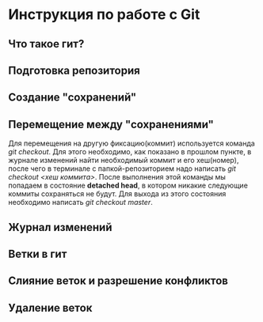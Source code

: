 # Инструкция по работе с Git

## Что такое гит?

## Подготовка репозитория

## Создание "сохранений"

## Перемещение между "сохранениями"
Для перемещения на другую фиксацию(коммит) используется команда *git checkout*. Для этого необходимо, как показано в прошлом пункте, в журнале изменений найти необходимый коммит и его хеш(номер), после чего в терминале с папкой-репозиторием надо написать *git checkout <хеш коммита>*. После выполнения этой команды мы попадаем в состояние **detached head**, в котором никакие следующие коммиты сохраняться не будут. Для выхода из этого состояния необходимо написать *git checkout master*.

## Журнал изменений

## Ветки в гит

## Слияние веток и разрешение конфликтов

## Удаление веток